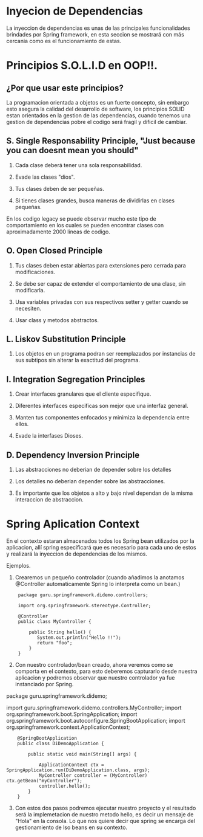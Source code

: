 # Inyecion de Dependencias

La inyeccion de dependencias es unas de las principales funcionalidades brindades por Spring framework, en esta seccion se mostrará con más cercania como es el funcionamiento de estas.

# Principios S.O.L.I.D en OOP!!.

## ¿Por que usar este principios?

La programacion orientada a objetos es un fuerte concepto, sin embargo esto asegura la calidad del desarrollo de software, los principios SOLID estan orientados en la gestion de las dependencias, cuando tenemos una gestion de dependencias pobre el codigo será fragil y dificil de cambiar.

## S. Single Responsability Principle, "Just because you can doesnt mean you should"

1. Cada clase deberá tener una sola responsabilidad.

2. Evade las clases "dios".

3. Tus clases deben de ser pequeñas.

4. Si tienes clases grandes, busca maneras de dividirlas en clases pequeñas.

En los codigo legacy se puede observar mucho este tipo de comportamiento en los cuales se pueden encontrar clases con aproximadamente 2000 lineas de codigo.
## O. Open Closed Principle

1. Tus clases deben estar abiertas para extensiones pero cerrada para modificaciones.

2. Se debe ser capaz de extender el comportamiento de una clase, sin modificarla.

3. Usa variables privadas con sus respectivos setter y getter cuando se necesiten.

4. Usar class y metodos abstractos.

## L. Liskov Substitution Principle

1. Los objetos en un programa podran ser reemplazados por instancias de sus subtipos sin alterar la exactitud del programa.

## I. Integration Segregation Principles

1. Crear interfaces granulares que el cliente especifique.

2. Diferentes interfaces especificas son mejor que una interfaz general.

3. Manten tus componentes enfocados y minimiza la dependencia entre ellos.

4. Evade la interfases Dioses.

## D. Dependency Inversion Principle

1. Las abstracciones no deberian de depender sobre los detalles

2. Los detalles no deberian depender sobre las abstracciones.

3. Es importante que los objetos a alto y bajo nivel dependan de la misma interaccion de abstraccion.

# Spring Aplication Context

En el contexto estaran almacenados todos los Spring bean utilizados por la aplicacion, allí spring especificará que es necesario para cada uno de estos y realizará la inyeccion de dependencias de los mismos.

Ejemplos.

1. Crearemos un pequeño controlador (cuando añadimos la anotamos @Controller automaticamente Spring lo interpreta como un bean.)

		package guru.springframework.didemo.controllers;

		import org.springframework.stereotype.Controller;

		@Controller
		public class MyController {

		    public String hello() {
		       System.out.println("Hello !!");
		       return "foo";
		    }
		}

2. Con nuestro controlador/bean creado, ahora veremos como se comporta en el contexto, para esto deberemos capturarlo desde nuestra aplicacion y podremos observar que nuestro controlador ya fue instanciado por Spring.

package guru.springframework.didemo;

import guru.springframework.didemo.controllers.MyController;
import org.springframework.boot.SpringApplication;
import org.springframework.boot.autoconfigure.SpringBootApplication;
import org.springframework.context.ApplicationContext;

		@SpringBootApplication
		public class DiDemoApplication {

			public static void main(String[] args) {

				ApplicationContext ctx = SpringApplication.run(DiDemoApplication.class, args);
				MyController controller = (MyController) ctx.getBean("myController");
				controller.hello();
			}
		}

3. Con estos dos pasos podremos ejecutar nuestro proyecto y el resultado será la implemetacion de nuestro metodo hello, es decir un mensaje de "Hola" en la consola. Lo que nos quiere decir que spring se encarga del gestionamiento de lso beans en su contexto.

